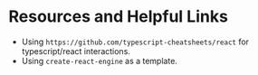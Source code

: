 # Resources and Helpful Links

- Using `https://github.com/typescript-cheatsheets/react` for typescript/react interactions.
- Using `create-react-engine` as a template.